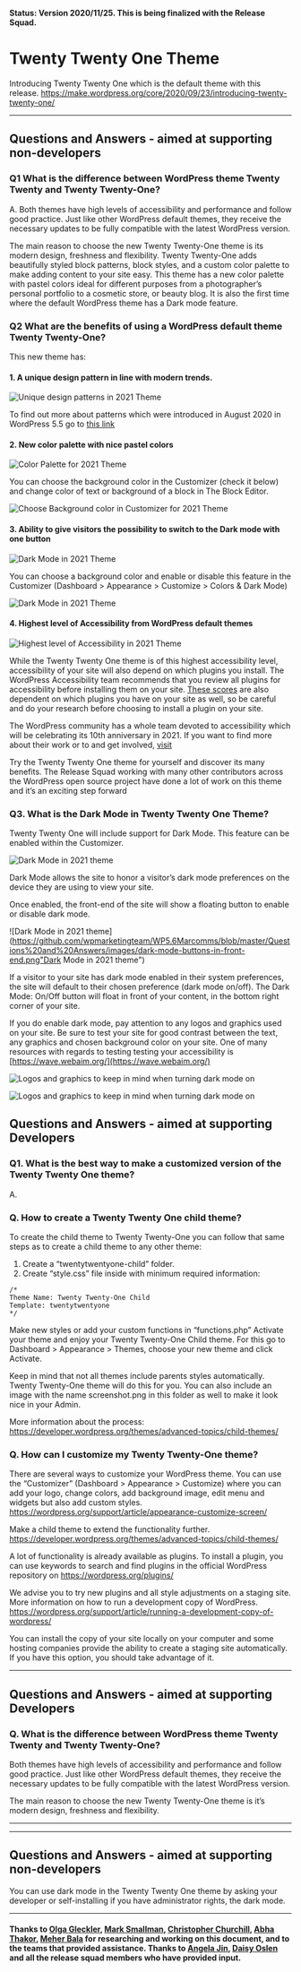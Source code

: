 **Status: Version 2020/11/25. This is being finalized with the Release Squad.**

# Twenty Twenty One Theme 

Introducing Twenty Twenty One which is the default theme with this release.
https://make.wordpress.org/core/2020/09/23/introducing-twenty-twenty-one/


***

## Questions and Answers - aimed at supporting non-developers 

### Q1 What is the difference between WordPress theme Twenty Twenty and Twenty Twenty-One?
A. Both themes have high levels of accessibility and performance and follow good practice. Just like other WordPress default themes, they receive the necessary updates to be fully compatible with the latest WordPress version.

The main reason to choose the new Twenty Twenty-One theme is its modern design, freshness and flexibility. Twenty Twenty-One adds beautifully styled block patterns, block styles, and a custom color palette to make adding content to your site easy. This theme has a new color palette with pastel colors ideal for different purposes from a photographer’s personal portfolio to a cosmetic store, or beauty blog. It is also the first time where the default WordPress theme has a Dark mode feature.  


### Q2 What are the benefits of using a WordPress default theme Twenty Twenty-One? 

This new theme has:

#### 1. A unique design pattern in line with modern trends.

![Unique design patterns in 2021 Theme](https://github.com/wpmarketingteam/WP5.6Marcomms/blob/master/Questions%20and%20Answers/images/2021-design-patterns.jpg "Unique design patterns in 2021 Theme")

To find out more about patterns which were introduced in August 2020 in WordPress 5.5 go to [this link](https://github.com/wpmarketingteam/WP5.5/blob/main/Q%26A%20for%20non-technical%20users.md#section-4-block-patterns)

#### 2. New color palette with nice pastel colors

![Color Palette for 2021 Theme](https://github.com/wpmarketingteam/WP5.6Marcomms/blob/master/Questions%20and%20Answers/images/2021-new-color-palette.jpg "Color Palette for 2021 Theme")

You can choose the background color in the Customizer (check it below) and change color of text or background of a block in The Block Editor.

![Choose Background color in Customizer for 2021 Theme](https://github.com/wpmarketingteam/WP5.6Marcomms/blob/master/Questions%20and%20Answers/images/2021-choose-the-background-color.jpg  "Choose Background color in Customizer for 2021 Theme")

#### 3. Ability to give visitors the possibility to switch to the Dark mode with one button

![Dark Mode in 2021 Theme](https://github.com/wpmarketingteam/WP5.6Marcomms/blob/master/Questions%20and%20Answers/images/2021-switch-to-dark-mode.png  "Dark Mode in 2021 Theme")

You can choose a background color and enable or disable this feature in the Customizer (Dashboard > Appearance > Customize > Colors & Dark Mode)

![Dark Mode in 2021 Theme](https://github.com/wpmarketingteam/WP5.6Marcomms/blob/master/Questions%20and%20Answers/images/2021-dark-mode.png  "Dark Mode in 2021 Theme")

#### 4. Highest level of Accessibility from WordPress default themes

![Highest level of Accessibility in 2021 Theme](https://github.com/wpmarketingteam/WP5.6Marcomms/blob/master/Questions%20and%20Answers/images/2021-accessibility.png  "Highest level of Accessibility in 2021 Theme")

While the Twenty Twenty One theme is of this highest accessibility level, accessibility of your site will also depend on which plugins you install. The WordPress Accessibility team recommends that you review all plugins for accessibility before installing them on your site. [These scores](https://web.dev/accessibility-scoring/) are also dependent on which plugins you have on your site as well, so be careful and do your research before choosing to install a plugin on your site.

The WordPress community has a whole team devoted to accessibility which will be celebrating its 10th anniversary in 2021. If you want to find more about their work or to and get involved, [visit](https://make.wordpress.org/accessibility/)

Try the Twenty Twenty One theme for yourself and discover its many benefits. The Release Squad working with many other contributors across the WordPress open source project have done a lot of work on this theme and it’s an exciting step forward

### Q3. What is the Dark Mode in Twenty Twenty One Theme?

Twenty Twenty One will include support for Dark Mode. This feature can be enabled within the Customizer.


![Dark Mode in 2021 theme](https://github.com/wpmarketingteam/WP5.6Marcomms/blob/master/Questions%20and%20Answers/images/Dark-Mode1.png "Dark Mode in 2021 theme")

Dark Mode allows the site to honor a visitor’s dark mode preferences on the device they are using to view your site.

Once enabled, the front-end of the site will show a floating button to enable or disable dark mode.

![Dark Mode in 2021 theme](https://github.com/wpmarketingteam/WP5.6Marcomms/blob/master/Questions%20and%20Answers/images/dark-mode-buttons-in-front-end.png"Dark Mode in 2021 theme")

If a visitor to your site has dark mode enabled in their system preferences, the site will default to their chosen preference (dark mode on/off).  The Dark Mode: On/Off button will float in front of your content, in the bottom right corner of your site.

If you do enable dark mode, pay attention to any logos and graphics used on your site.
Be sure to test your site for good contrast between the text, any graphics and chosen background color on your site. One of many  resources with regards to testing testing your accessibility is [https://wave.webaim.org/](https://wave.webaim.org/) 

![Logos and graphics to keep in mind when turning dark mode on](https://github.com/wpmarketingteam/WP5.6Marcomms/blob/master/Questions%20and%20Answers/images/dark-mode-front-end-1.png "Logos and graphics to keep in mind when turning dark mode on")

![Logos and graphics to keep in mind when turning dark mode on](https://github.com/wpmarketingteam/WP5.6Marcomms/blob/master/Questions%20and%20Answers/images/dark-mode-front-end-2.png "Logos and graphics to keep in mind when turning dark mode on")

## Questions and Answers - aimed at supporting Developers

### Q1. What is the best way to make a customized version of the Twenty Twenty One theme?
A. 
















### Q.  How to create a Twenty Twenty One child theme?
To create the child theme to Twenty Twenty-One you can follow that same steps as to create a child theme to any other theme: 
1. Create a “twentytwentyone-child” folder.
2. Create “style.css” file inside with minimum required information: 

```
/*
Theme Name: Twenty Twenty-One Child
Template: twentytwentyone
*/
```

Make new styles or add your custom functions in “functions.php”
Activate your theme and enjoy your Twenty Twenty-One Child theme. For this go to Dashboard > Appearance > Themes, choose your new theme and click Activate. 

Keep in mind that not all themes include parents styles automatically. Twenty Twenty-One theme will do this for you. You can also include an image with the name screenshot.png in this folder as well to make it look nice in your Admin.

More information about the process: https://developer.wordpress.org/themes/advanced-topics/child-themes/


### Q. How can I customize my Twenty Twenty-One theme?
There are several ways to customize your WordPress theme.
You can use the  “Customizer” (Dashboard > Appearance > Customize) where you can add your logo, change colors, add background image, edit menu and widgets but also add custom styles. https://wordpress.org/support/article/appearance-customize-screen/

Make a child theme to extend the functionality further. https://developer.wordpress.org/themes/advanced-topics/child-themes/

A lot of functionality is already available as plugins. To install a plugin, you can  use keywords to search and find plugins  in the official WordPress repository on https://wordpress.org/plugins/

We advise you to try new plugins and all style adjustments on a staging site. More information on how to run a development copy of WordPress. https://wordpress.org/support/article/running-a-development-copy-of-wordpress/

You can install the copy of your site locally on your computer and some hosting companies provide the ability to create a staging site automatically. If you have this option,  you should take advantage of it. 


***

## Questions and Answers - aimed at supporting Developers 

### Q. What is the difference between WordPress theme Twenty Twenty and Twenty Twenty-One?

Both themes have high levels of accessibility and performance and follow good practice. Just like other WordPress default themes, they receive the necessary updates to be fully compatible with the latest WordPress version. 

The main reason to choose the new Twenty Twenty-One theme is it’s modern design, freshness and flexibility. 



***


***

## Questions and Answers - aimed at supporting non-developers 

You can use dark mode in the Twenty Twenty One theme by asking your developer or self-installing if you have administrator rights, the  dark mode. 


***


#### Thanks to [Olga Gleckler](https://profiles.wordpress.org/oglekler/), [Mark Smallman](https://profiles.wordpress.org/marks99/), [Christopher Churchill](https://profiles.wordpress.org/vimes1984/), [Abha Thakor](https://profiles.wordpress.org/webcommsat/), [Meher Bala](https://profiles.wordpress.org/meher/) for researching and working on this document, and to the teams that provided assistance. Thanks to [Angela Jin](https://profiles.wordpress.org/angelasjin/), [Daisy Oslen](https://profiles.wordpress.org/daisyo/) and all the release squad members who have provided input.



 
